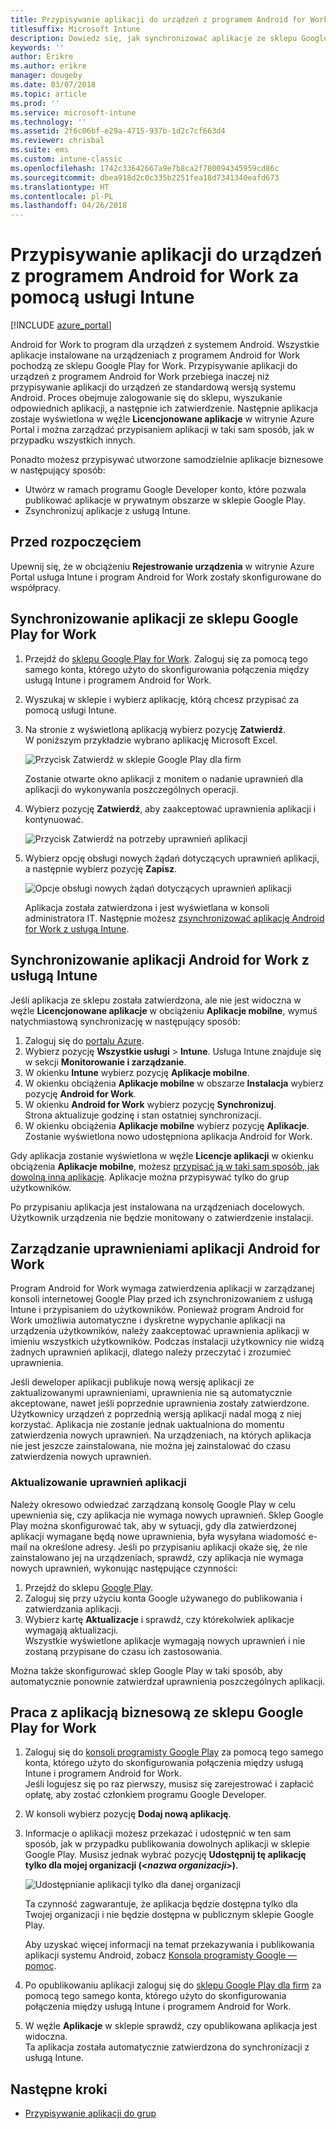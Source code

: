 ```yaml
---
title: Przypisywanie aplikacji do urządzeń z programem Android for Work
titlesuffix: Microsoft Intune
description: Dowiedz się, jak synchronizować aplikacje ze sklepu Google Play dla firm i przypisywać je do urządzeń z programem Android for Work.
keywords: ''
author: Erikre
ms.author: erikre
manager: dougeby
ms.date: 03/07/2018
ms.topic: article
ms.prod: ''
ms.service: microsoft-intune
ms.technology: ''
ms.assetid: 2f6c06bf-e29a-4715-937b-1d2c7cf663d4
ms.reviewer: chrisbal
ms.suite: ems
ms.custom: intune-classic
ms.openlocfilehash: 1742c33642667a9e7b8ca2f780094345959cd86c
ms.sourcegitcommit: dbea918d2c0c335b2251fea18d7341340eafd673
ms.translationtype: HT
ms.contentlocale: pl-PL
ms.lasthandoff: 04/26/2018
---
```

# <a name="assign-apps-to-android-for-work-devices-with-intune"></a>Przypisywanie aplikacji do urządzeń z programem Android for Work za pomocą usługi Intune

[!INCLUDE [azure_portal](./includes/azure_portal.md)]

Android for Work to program dla urządzeń z systemem Android. Wszystkie aplikacje instalowane na urządzeniach z programem Android for Work pochodzą ze sklepu Google Play for Work. Przypisywanie aplikacji do urządzeń z programem Android for Work przebiega inaczej niż przypisywanie aplikacji do urządzeń ze standardową wersją systemu Android. Proces obejmuje zalogowanie się do sklepu, wyszukanie odpowiednich aplikacji, a następnie ich zatwierdzenie. Następnie aplikacja zostaje wyświetlona w węźle **Licencjonowane aplikacje** w witrynie Azure Portal i można zarządzać przypisaniem aplikacji w taki sam sposób, jak w przypadku wszystkich innych.

Ponadto możesz przypisywać utworzone samodzielnie aplikacje biznesowe w następujący sposób:
- Utwórz w ramach programu Google Developer konto, które pozwala publikować aplikacje w prywatnym obszarze w sklepie Google Play.
- Zsynchronizuj aplikacje z usługą Intune.

## <a name="before-you-start"></a>Przed rozpoczęciem

Upewnij się, że w obciążeniu **Rejestrowanie urządzenia** w witrynie Azure Portal usługa Intune i program Android for Work zostały skonfigurowane do współpracy.

## <a name="synchronize-an-app-from-the-google-play-for-work-store"></a>Synchronizowanie aplikacji ze sklepu Google Play for Work

1. Przejdź do [sklepu Google Play for Work](https://play.google.com/work). Zaloguj się za pomocą tego samego konta, którego użyto do skonfigurowania połączenia między usługą Intune i programem Android for Work.
2. Wyszukaj w sklepie i wybierz aplikację, którą chcesz przypisać za pomocą usługi Intune.
3. Na stronie z wyświetloną aplikacją wybierz pozycję **Zatwierdź**.  
    W poniższym przykładzie wybrano aplikację Microsoft Excel.

    ![Przycisk Zatwierdź w sklepie Google Play dla firm](media/approve.png)
    
   Zostanie otwarte okno aplikacji z monitem o nadanie uprawnień dla aplikacji do wykonywania poszczególnych operacji. 

4. Wybierz pozycję **Zatwierdź**, aby zaakceptować uprawnienia aplikacji i kontynuować.

    ![Przycisk Zatwierdź na potrzeby uprawnień aplikacji](media/approve-app-permissions.png)

5. Wybierz opcję obsługi nowych żądań dotyczących uprawnień aplikacji, a następnie wybierz pozycję **Zapisz**.

    ![Opcje obsługi nowych żądań dotyczących uprawnień aplikacji](media/approve-app-settings.png)

    Aplikacja została zatwierdzona i jest wyświetlana w konsoli administratora IT. Następnie możesz [zsynchronizować aplikację Android for Work z usługą Intune](apps-add-android-for-work.md#sync-an-android-for-work-app-with-intune). 

## <a name="sync-an-android-for-work-app-with-intune"></a>Synchronizowanie aplikacji Android for Work z usługą Intune

Jeśli aplikacja ze sklepu została zatwierdzona, ale nie jest widoczna w węźle **Licencjonowane aplikacje** w obciążeniu **Aplikacje mobilne**, wymuś natychmiastową synchronizację w następujący sposób:

1. Zaloguj się do [portalu Azure](https://portal.azure.com).
2. Wybierz pozycję **Wszystkie usługi** > **Intune**. Usługa Intune znajduje się w sekcji **Monitorowanie i zarządzanie**.
3. W okienku **Intune** wybierz pozycję **Aplikacje mobilne**.
4. W okienku obciążenia **Aplikacje mobilne** w obszarze **Instalacja** wybierz pozycję **Android for Work**.
5. W okienku **Android for Work** wybierz pozycję **Synchronizuj**.  
    Strona aktualizuje godzinę i stan ostatniej synchronizacji.
6. W okienku obciążenia **Aplikacje mobilne** wybierz pozycję **Aplikacje**.  
    Zostanie wyświetlona nowo udostępniona aplikacja Android for Work.

Gdy aplikacja zostanie wyświetlona w węźle **Licencje aplikacji** w okienku obciążenia **Aplikacje mobilne**, możesz [przypisać ją w taki sam sposób, jak dowolną inną aplikację](/intune-azure/manage-apps/deploy-apps). Aplikacje można przypisywać tylko do grup użytkowników.

Po przypisaniu aplikacja jest instalowana na urządzeniach docelowych. Użytkownik urządzenia nie będzie monitowany o zatwierdzenie instalacji.

## <a name="manage-android-for-work-app-permissions"></a>Zarządzanie uprawnieniami aplikacji Android for Work
Program Android for Work wymaga zatwierdzenia aplikacji w zarządzanej konsoli internetowej Google Play przed ich zsynchronizowaniem z usługą Intune i przypisaniem do użytkowników. Ponieważ program Android for Work umożliwia automatyczne i dyskretne wypychanie aplikacji na urządzenia użytkowników, należy zaakceptować uprawnienia aplikacji w imieniu wszystkich użytkowników. Podczas instalacji użytkownicy nie widzą żadnych uprawnień aplikacji, dlatego należy przeczytać i zrozumieć uprawnienia.

Jeśli deweloper aplikacji publikuje nową wersję aplikacji ze zaktualizowanymi uprawnieniami, uprawnienia nie są automatycznie akceptowane, nawet jeśli poprzednie uprawnienia zostały zatwierdzone. Użytkownicy urządzeń z poprzednią wersją aplikacji nadal mogą z niej korzystać. Aplikacja nie zostanie jednak uaktualniona do momentu zatwierdzenia nowych uprawnień. Na urządzeniach, na których aplikacja nie jest jeszcze zainstalowana, nie można jej zainstalować do czasu zatwierdzenia nowych uprawnień.

### <a name="update-app-permissions"></a>Aktualizowanie uprawnień aplikacji

Należy okresowo odwiedzać zarządzaną konsolę Google Play w celu upewnienia się, czy aplikacja nie wymaga nowych uprawnień. Sklep Google Play można skonfigurować tak, aby w sytuacji, gdy dla zatwierdzonej aplikacji wymagane będą nowe uprawnienia, była wysyłana wiadomość e-mail na określone adresy. Jeśli po przypisaniu aplikacji okaże się, że nie zainstalowano jej na urządzeniach, sprawdź, czy aplikacja nie wymaga nowych uprawnień, wykonując następujące czynności:

1. Przejdź do sklepu [Google Play](http://play.google.com/work).
2. Zaloguj się przy użyciu konta Google używanego do publikowania i zatwierdzania aplikacji.
3. Wybierz kartę **Aktualizacje** i sprawdź, czy którekolwiek aplikacje wymagają aktualizacji.  
    Wszystkie wyświetlone aplikacje wymagają nowych uprawnień i nie zostaną przypisane do czasu ich zastosowania.

Można także skonfigurować sklep Google Play w taki sposób, aby automatycznie ponownie zatwierdzał uprawnienia poszczególnych aplikacji. 

## <a name="working-with-a-line-of-business-app-from-the-google-play-for-work-store"></a>Praca z aplikacją biznesową ze sklepu Google Play for Work

1. Zaloguj się do [konsoli programisty Google Play](https://play.google.com/apps/publish) za pomocą tego samego konta, którego użyto do skonfigurowania połączenia między usługą Intune i programem Android for Work.  
    Jeśli logujesz się po raz pierwszy, musisz się zarejestrować i zapłacić opłatę, aby zostać członkiem programu Google Developer.
2. W konsoli wybierz pozycję **Dodaj nową aplikację**.
3. Informacje o aplikacji możesz przekazać i udostępnić w ten sam sposób, jak w przypadku publikowania dowolnych aplikacji w sklepie Google Play. Musisz jednak wybrać pozycję **Udostępnij tę aplikację tylko dla mojej organizacji (<*nazwa organizacji*>)**.

    ![Udostępnianie aplikacji tylko dla danej organizacji](media/restrict.png)

    Ta czynność zagwarantuje, że aplikacja będzie dostępna tylko dla Twojej organizacji i nie będzie dostępna w publicznym sklepie Google Play.

    Aby uzyskać więcej informacji na temat przekazywania i publikowania aplikacji systemu Android, zobacz [Konsola programisty Google — pomoc](https://support.google.com/googleplay/android-developer/answer/113469).
4. Po opublikowaniu aplikacji zaloguj się do [sklepu Google Play dla firm](https://play.google.com/work) za pomocą tego samego konta, którego użyto do skonfigurowania połączenia między usługą Intune i programem Android for Work.
5. W węźle **Aplikacje** w sklepie sprawdź, czy opublikowana aplikacja jest widoczna.  
    Ta aplikacja została automatycznie zatwierdzona do synchronizacji z usługą Intune.

## <a name="next-steps"></a>Następne kroki

- [Przypisywanie aplikacji do grup](apps-deploy.md) 

